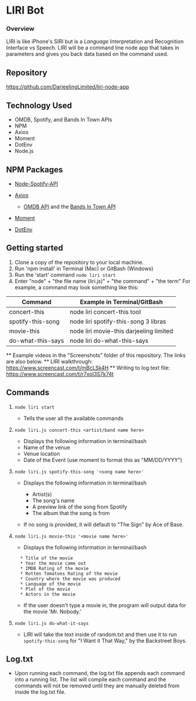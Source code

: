 # LIRI Bot

### Overview

LIRI is like iPhone's SIRI but is a _Language_ Interpretation and Recognition Interface vs Speech. LIRI will be a command line node app that takes in parameters and gives you back data based on the command used.

## Repository

https://github.com/DarjeelingLimited/liri-node-app

## Technology Used

* OMDB, Spotify, and Bands In Town APIs
* NPM
* Axios
* Moment
* DotEnv
* Node.js

## NPM Packages

   * [Node-Spotify-API](https://www.npmjs.com/package/node-spotify-api)

   * [Axios](https://www.npmjs.com/package/axios)

     * [OMDB API](http://www.omdbapi.com) and the [Bands In Town API](http://www.artists.bandsintown.com/bandsintown-api)

   * [Moment](https://www.npmjs.com/package/moment)

   * [DotEnv](https://www.npmjs.com/package/dotenv)
   

## Getting started

1. Clone a copy of the repository to your local machine. 
2. Run 'npm install' in Terminal (Mac) or GitBash (Windows)
3. Run the 'start' command
```node liri start```
4. Enter "node" + "the file name (liri.js)" + "the command" + "the term"
For example, a command may look something like this: 

Command | Example in Terminal/GitBash
--------| -------------
concert-this | node liri concert-this tool
spotify-this-song | node liri spotify-this-song 3 libras
movie-this | node liri movie-this darjeeling limited
do-what-this-says | node liri do-what-this-says

** Example videos in the "Screenshots" folder of this repository. The links are also below.
** LIRI walkthrough: https://www.screencast.com/t/mBcLSk4H
** Writing to log.text file:  https://www.screencast.com/t/r7xoI3S7k74t

## Commands

1. `node liri start`
    * Tells the user all the available commands

2. `node liri.js concert-this <artist/band name here>`
    * Displays the following information in terminal/bash
     * Name of the venue
     * Venue location
     * Date of the Event (use moment to format this as "MM/DD/YYYY") 

3. `node liri.js spotify-this-song '<song name here>'`
   * Displays the following information in terminal/bash
     * Artist(s)
     * The song's name
     * A preview link of the song from Spotify
     * The album that the song is from

   * If no song is provided, it will default to "The Sign" by Ace of Base.     

4. `node liri.js movie-this '<movie name here>'`
    * Displays the following information in terminal/bash

     ```
       * Title of the movie
       * Year the movie came out
       * IMDB Rating of the movie
       * Rotten Tomatoes Rating of the movie
       * Country where the movie was produced
       * Language of the movie
       * Plot of the movie
       * Actors in the movie
     ```

   * If the user doesn't type a movie in, the program will output data for the movie 'Mr. Nobody.'

5. `node liri.js do-what-it-says`

   * LIRI will take the text inside of random.txt and then use it to run `spotify-this-song` for "I Want it That Way," by the Backstreet Boys.


## Log.txt 

* Upon running each command, the log.txt file appends each command into a running list. The list will compile each command and the commands will not be removed until they are manually deleted from inside the log.txt file. 

